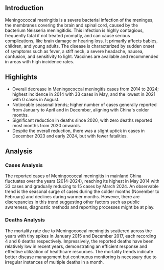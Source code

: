 ## Introduction

Meningococcal meningitis is a severe bacterial infection of the meninges, the membranes covering the brain and spinal cord, caused by the bacterium Neisseria meningitidis. This infection is highly contagious, frequently fatal if not treated promptly, and can cause serious complications, like brain damage or hearing loss. It primarily affects babies, children, and young adults. The disease is characterized by sudden onset of symptoms such as fever, a stiff neck, a severe headache, nausea, confusion, and sensitivity to light. Vaccines are available and recommended in areas with high incidence rates.

## Highlights

- Overall decrease in Meningococcal meningitis cases from 2014 to 2024; highest incidence in 2014 with 33 cases in May, and the lowest in 2021 with 0 cases in August. <br/>
- Noticeable seasonal trends; higher number of cases generally reported from January to April and in December, aligning with China's colder months.<br/>
- Significant reduction in deaths since 2020, with zero deaths reported most months from 2020 onwards.<br/>
- Despite the overall reduction, there was a slight uptick in cases in December 2023 and early 2024, but with fewer fatalities.


## Analysis

### Cases Analysis
The reported cases of Meningococcal meningitis in mainland China fluctuates over the years (2014-2024), reaching its highest in May 2014 with 33 cases and gradually reducing to 15 cases by March 2024. An observable trend is the seasonal surge of cases during the colder months (November to February) and declines during warmer months. However, there are discrepancies in this trend suggesting other factors such as public awareness, diagnostic methods and reporting processes might be at play.

### Deaths Analysis
The mortality rate due to Meningococcal meningitis scattered across the years with tiny spikes in January 2015 and December 2017, each recording 4 and 6 deaths respectively. Impressively, the reported deaths have been relatively low in recent years, demonstrating an efficient response and effective utilization of healthcare resources. The mortality trends indicate better disease management but continuous monitoring is necessary due to irregular instances of multiple deaths in a month.
